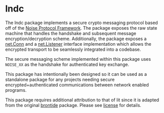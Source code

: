 lndc
==========

The lndc package implements a secure crypto messaging protocol based off of
the [Noise Protocol Framework](http://noiseprotocol.org/noise.html). The
package exposes the raw state machine that handles the handshake and subsequent
message encryption/decryption scheme. Additionally, the package exposes a
[net.Conn](https://golang.org/pkg/net/#Conn) and a
[net.Listener](https://golang.org/pkg/net/#Listener) interface implementation
which allows the encrypted transport to be seamlessly integrated into a
codebase.

The secure messaging scheme implemented within this package uses `NOISE_XX` as the handshake for authenticated key exchange.

This package has intentionally been designed so it can be used as a standalone
package for any projects needing secure encrypted+authenticated communications
between network enabled programs.

This package requires additional attribution to that of lit since it is adapted from the original [brontide](https://github.com/lightningnetwork/lnd/tree/master/brontide) package. Please see [license](LICENSE) for details.
